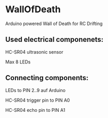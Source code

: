 WallOfDeath
===========

Arduino powered Wall of Death for RC Drifting

Used electrical componenets:
-----------------------
HC-SR04 ultrasonic sensor

Max 8 LEDs

Connecting components:
----------------------
LEDs to PIN 2..9 auf Arduino

HC-SR04 trigger pin to PIN A0

HC-SR04 echo pin to PIN A1

